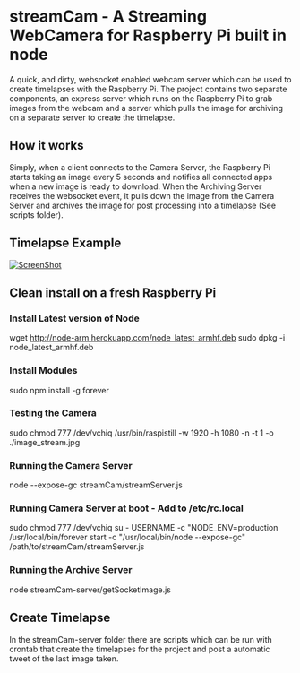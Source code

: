 # streamCam - A Streaming WebCamera for Raspberry Pi built in node
A quick, and dirty, websocket enabled webcam server which can be used to create timelapses with the Raspberry Pi.  The project contains two separate components, an express server which runs on the Raspberry Pi to grab images from the webcam and a server which pulls the image for archiving on a separate server to create the timelapse.  

## How it works
Simply, when a client connects to the Camera Server, the Raspberry Pi starts taking an image every 5 seconds and notifies all connected apps when a new image is ready to download.  When the Archiving Server receives the websocket event, it pulls down the image from the Camera Server and archives the image for post processing into a timelapse (See scripts folder). 

## Timelapse Example
[![ScreenShot](http://img.youtube.com/vi/sSMLG8LCd34/0.jpg)](http://youtu.be/sSMLG8LCd34)

##  Clean install on a fresh Raspberry Pi

### Install Latest version of Node
wget http://node-arm.herokuapp.com/node_latest_armhf.deb
sudo dpkg -i node_latest_armhf.deb

### Install Modules
sudo npm install -g forever

### Testing the Camera
sudo chmod 777 /dev/vchiq
/usr/bin/raspistill -w 1920 -h 1080 -n -t 1 -o ./image_stream.jpg

### Running the Camera Server
node --expose-gc streamCam/streamServer.js

### Running Camera Server at boot - Add to /etc/rc.local
sudo chmod 777 /dev/vchiq
su - USERNAME -c "NODE_ENV=production /usr/local/bin/forever start -c "/usr/local/bin/node --expose-gc" /path/to/streamCam/streamServer.js

### Running the Archive Server
node streamCam-server/getSocketImage.js

## Create Timelapse
In the streamCam-server folder there are scripts which can be run with crontab that create the timelapses for the project and post a automatic tweet of the last image taken.